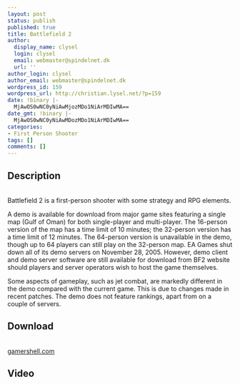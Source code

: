 ```yaml
---
layout: post
status: publish
published: true
title: Battlefield 2
author:
  display_name: clysel
  login: clysel
  email: webmaster@spindelnet.dk
  url: ''
author_login: clysel
author_email: webmaster@spindelnet.dk
wordpress_id: 159
wordpress_url: http://christian.lysel.net/?p=159
date: !binary |-
  MjAwOS0wNC0yNiAwMjozMDo1NiArMDIwMA==
date_gmt: !binary |-
  MjAwOS0wNC0yNiAwMDozMDo1NiArMDIwMA==
categories:
- First Person Shooter
tags: []
comments: []
---
```

<h2>Description</h2><br />
Battlefield 2 is a first-person shooter with some strategy and RPG elements.</p>
<p>A demo is available for download from major game sites featuring a single map (Gulf of Oman) for both single-player and multi-player. The 16-person version of the map has a time limit of 10 minutes; the 32-person version has a time limit of 12 minutes. The 64-person version is unavailable in the demo, though up to 64 players can still play on the 32-person map. EA Games shut down all of its demo servers on November 28, 2005. However, demo client and demo server software are still available for download from BF2 website should players and server operators wish to host the game themselves.</p>
<p>Some aspects of gameplay, such as jet combat, are markedly different in the demo compared with the current game. This is due to changes made in recent patches. The demo does not feature rankings, apart from on a couple of servers.</p>
<h2>Download</h2><br />
<a href="http://www.gamershell.com/download_9576.shtml">gamershell.com</a></p>
<h2>Video</h2></p>
